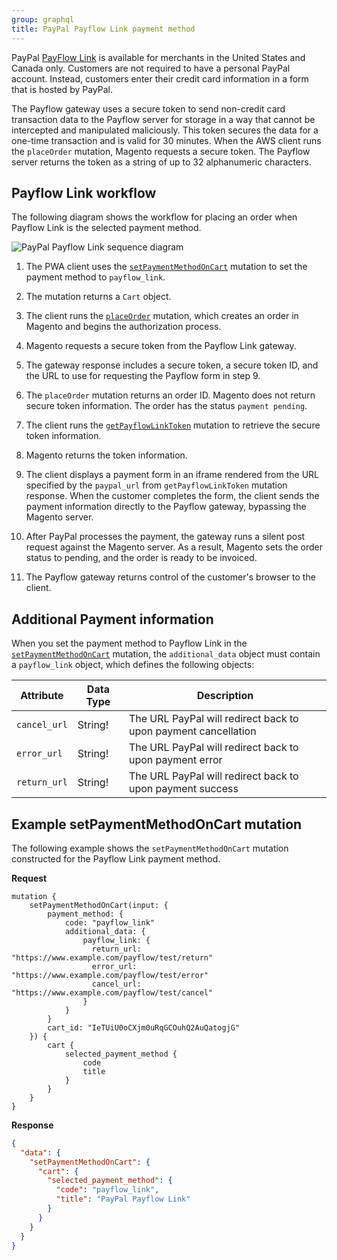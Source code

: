 ```yaml
---
group: graphql
title: PayPal Payflow Link payment method
---
```


PayPal [PayFlow Link](https://developer.paypal.com/docs/classic/payflow/integration-guide/) is available for merchants in the United States and Canada only. Customers are not required to have a personal PayPal account. Instead, customers enter their credit card information in a form that is hosted by PayPal.

The Payflow gateway uses a secure token to send non-credit card transaction data to the Payflow server for storage in a way that cannot be intercepted and manipulated maliciously. This token secures the data for a one-time transaction and is valid for 30 minutes. When the AWS client runs the `placeOrder` mutation, Magento requests a secure token. The Payflow server returns the token as a string of up to 32 alphanumeric characters.

## Payflow Link workflow

The following diagram shows the workflow for placing an order when Payflow Link is the selected payment method.

![PayPal Payflow Link sequence diagram]({{page.baseurl}}/graphql/images/paypal-payflow-link.svg)

1. The PWA client uses the [`setPaymentMethodOnCart`]({{page.baseurl}}/graphql/reference/quote-payment-method.html) mutation to set the payment method to `payflow_link`.

2. The mutation returns a `Cart` object.

3. The client runs the [`placeOrder`]({{page.baseurl}}/graphql/reference/quote-place-order.html) mutation, which creates an order in Magento and begins the authorization process.

4. Magento requests a secure token from the Payflow Link gateway.

5. The gateway response includes a secure token, a secure token ID, and the URL to use for requesting the Payflow form in step 9.

6. The `placeOrder` mutation returns an order ID. Magento does not return secure token information. The order has the status `payment pending`.

7. The client runs the [`getPayflowLinkToken`]({{page.baseurl}}/graphql/reference/paypal-get-payflow-link-token.html) mutation to retrieve the secure token information.

8. Magento returns the token information.

9. The client displays a payment form in an iframe rendered from the URL specified by the `paypal_url` from  `getPayflowLinkToken` mutation response. When the customer completes the form, the client sends the payment information directly to the Payflow gateway, bypassing the Magento server.

10. After PayPal processes the payment, the gateway runs a silent post request against the Magento server. As a result, Magento sets the order status to pending, and the order is ready to be invoiced.

11. The Payflow gateway returns control of the customer's browser to the client.

## Additional Payment information

When you set the payment method to Payflow Link in the [`setPaymentMethodOnCart`]({{page.baseurl}}/graphql/reference/quote-payment-method.html) mutation, the `additional_data` object must contain a `payflow_link` object, which defines the following objects:

Attribute |  Data Type | Description
--- | --- | ---
`cancel_url` |  String! | The URL PayPal will redirect back to upon payment cancellation
`error_url` | String! | The URL PayPal will redirect back to upon payment error
`return_url` | String! | The URL PayPal will redirect back to upon payment success

## Example setPaymentMethodOnCart mutation

The following example shows the `setPaymentMethodOnCart` mutation constructed for the Payflow Link payment method.

**Request**

```text
mutation {
    setPaymentMethodOnCart(input: {
        payment_method: {
            code: "payflow_link"
            additional_data: {
                payflow_link: {
                  return_url: "https://www.example.com/payflow/test/return"
                  error_url: "https://www.example.com/payflow/test/error"
                  cancel_url: "https://www.example.com/payflow/test/cancel"
                }
            }
        }
        cart_id: "IeTUiU0oCXjm0uRqGCOuhQ2AuQatogjG"
    }) {
        cart {
            selected_payment_method {
                code
                title
            }
        }
    }
}
```

**Response**

```json
{
  "data": {
    "setPaymentMethodOnCart": {
      "cart": {
        "selected_payment_method": {
          "code": "payflow_link",
          "title": "PayPal Payflow Link"
        }
      }
    }
  }
}
```
